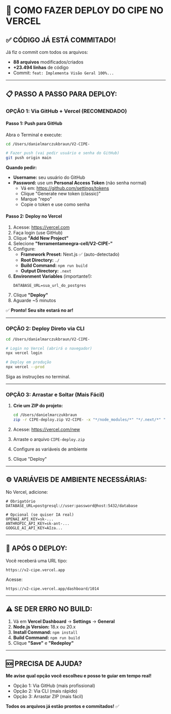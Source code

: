 # 🚀 COMO FAZER DEPLOY DO CIPE NO VERCEL

## ✅ **CÓDIGO JÁ ESTÁ COMMITADO!**

Já fiz o commit com todos os arquivos:
- **88 arquivos** modificados/criados
- **+23.494 linhas** de código
- Commit: `feat: Implementa Visão Geral 100%...`

---

## 📋 **PASSO A PASSO PARA DEPLOY:**

### **OPÇÃO 1: Via GitHub + Vercel (RECOMENDADO)**

#### **Passo 1: Push para GitHub**

Abra o Terminal e execute:

```bash
cd /Users/danielmarczukbraun/V2-CIPE-

# Fazer push (vai pedir usuário e senha do GitHub)
git push origin main
```

**Quando pedir:**
- **Username:** seu usuário do GitHub
- **Password:** use um **Personal Access Token** (não senha normal)
  - Vá em: https://github.com/settings/tokens
  - Clique "Generate new token (classic)"
  - Marque "repo"
  - Copie o token e use como senha

#### **Passo 2: Deploy no Vercel**

1. Acesse: https://vercel.com
2. Faça login (use GitHub)
3. Clique **"Add New Project"**
4. Selecione **"ferramentameegra-cell/V2-CIPE-"**
5. Configure:
   - **Framework Preset:** Next.js ✅ (auto-detectado)
   - **Root Directory:** `./`
   - **Build Command:** `npm run build`
   - **Output Directory:** `.next`
6. **Environment Variables** (importante!):
   ```
   DATABASE_URL=sua_url_do_postgres
   ```
7. Clique **"Deploy"**
8. Aguarde ~5 minutos

✅ **Pronto! Seu site estará no ar!**

---

### **OPÇÃO 2: Deploy Direto via CLI**

```bash
cd /Users/danielmarczukbraun/V2-CIPE-

# Login no Vercel (abrirá o navegador)
npx vercel login

# Deploy em produção
npx vercel --prod
```

Siga as instruções no terminal.

---

### **OPÇÃO 3: Arrastar e Soltar (Mais Fácil)**

1. **Crie um ZIP do projeto:**
   ```bash
   cd /Users/danielmarczukbraun
   zip -r CIPE-deploy.zip V2-CIPE- -x "*/node_modules/*" "*/.next/*" "*/.git/*"
   ```

2. Acesse: https://vercel.com/new
3. Arraste o arquivo `CIPE-deploy.zip`
4. Configure as variáveis de ambiente
5. Clique "Deploy"

---

## ⚙️ **VARIÁVEIS DE AMBIENTE NECESSÁRIAS:**

No Vercel, adicione:

```env
# Obrigatório
DATABASE_URL=postgresql://user:password@host:5432/database

# Opcional (se quiser IA real)
OPENAI_API_KEY=sk-...
ANTHROPIC_API_KEY=sk-ant-...
GOOGLE_AI_API_KEY=AIza...
```

---

## 🎯 **APÓS O DEPLOY:**

Você receberá uma URL tipo:
```
https://v2-cipe.vercel.app
```

Acesse:
```
https://v2-cipe.vercel.app/dashboard/1014
```

---

## ⚠️ **SE DER ERRO NO BUILD:**

1. Vá em **Vercel Dashboard** → **Settings** → **General**
2. **Node.js Version:** 18.x ou 20.x
3. **Install Command:** `npm install`
4. **Build Command:** `npm run build`
5. Clique **"Save"** e **"Redeploy"**

---

## 🆘 **PRECISA DE AJUDA?**

**Me avise qual opção você escolheu e posso te guiar em tempo real!**

- Opção 1: Via GitHub (mais profissional)
- Opção 2: Via CLI (mais rápido)
- Opção 3: Arrastar ZIP (mais fácil)

**Todos os arquivos já estão prontos e commitados!** ✅

